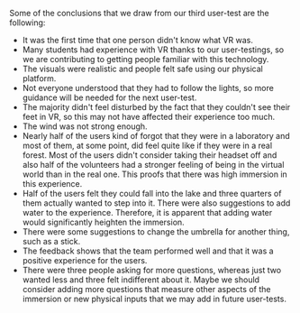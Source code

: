 Some of the conclusions that we draw from our third user-test are the following: 
- It was the first time that one person didn't know what VR was. 
- Many students had experience with VR thanks to our user-testings, so we are contributing to getting people familiar with this technology. 
- The visuals were realistic and people felt safe using our physical platform. 
- Not everyone understood that they had to follow the lights, so more guidance will be needed for the next user-test. 
- The majority didn't feel disturbed by the fact that they couldn't see their feet in VR, so this may not have affected their experience too much. 
- The wind was not strong enough. 
- Nearly half of the users kind of forgot that they were in a laboratory and most of them, at some point, did feel quite like if they were in a real forest. Most of the users didn't consider taking their headset off and also half of the volunteers had a stronger feeling of being in the virtual world than in the real one. This proofs that there was high immersion in this experience.
- Half of the users felt they could fall into the lake and three quarters of them actually wanted to step into it. There were also suggestions to add water to the experience. Therefore, it is apparent that adding water would significantly heighten the immersion.
- There were some suggestions to change the umbrella for another thing, such as a stick. 
- The feedback shows that the team performed well and that it was a positive experience for the users.
- There were three people asking for more questions, whereas just two wanted less and three felt indifferent about it. Maybe we should consider adding more questions that measure other aspects of the immersion or new physical inputs that we may add in future user-tests.

  
   
 